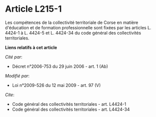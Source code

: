 # Article L215-1

Les compétences de la collectivité territoriale de Corse en matière d'éducation et de formation professionnelle sont fixées
par les articles L. 4424-1 à L. 4424-5 et L. 4424-34 du code général des collectivités territoriales.

**Liens relatifs à cet article**

_Cité par_:

  - Décret n°2006-753 du 29 juin 2006 - art. 1 (Ab)

_Modifié par_:

  - Loi n°2009-526 du 12 mai 2009 - art. 97 (V)

_Cite_:

  - Code général des collectivités territoriales - art. L4424-1
  - Code général des collectivités territoriales - art. L4424-34
